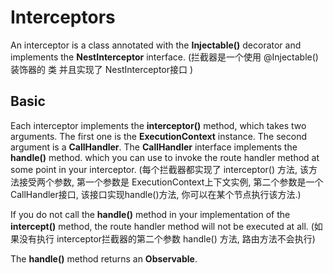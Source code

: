 # Interceptors

  An interceptor is a class annotated with the **Injectable()** decorator and implements the **NestInterceptor** interface.
  (拦截器是一个使用 @Injectable() 装饰器的 类 并且实现了 NestInterceptor接口 )

## Basic

  Each interceptor implements the **interceptor()** method, which takes two arguments. The first one is the **ExecutionContext** instance.
  The second argument is a **CallHandler**. The **CallHandler** interface implements the **handle()** method. which
  you can use to invoke the route handler method at some point in your interceptor.
  (每个拦截器都实现了 interceptor() 方法, 该方法接受两个参数, 第一个参数是 ExecutionContext上下文实例, 第二个参数是一个 CallHandler接口, 该接口实现handle()方法, 你可以在某个节点执行该方法.)

  If you do not call the **handle()** method in your implementation of the **intercept()** method, the route handler
  method will not be executed at all.
  (如果没有执行 interceptor拦截器的第二个参数 handle() 方法, 路由方法不会执行)

  The **handle()** method returns an **Observable**.